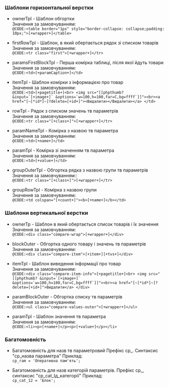 ### Шаблони горизонтальної верстки

* ownerTpl - Шаблон обгортки    
Значення за замовчуванням:      
```@CODE:<table border="1px" style="border-collapse: collapse;padding: 10px;">[+wrapper+]</table>```

* firstRowTpl  - Шаблон, в який обертається рядок зі списком товарів  
Значення за замовчуванням:   
```@CODE:<tr class="first">[+wrapper+]</tr>```

* paramsFirstBlockTpl - Перша комірка таблиці, після якої йдуть товари 
Значення за замовчуванням:  
 ```@CODE:<td>[+paramCaption+]</td>```

* itemTpl - Шаблон комірки з інформацією про товар  
Значення за замовчуванням:  
```@CODE:<td>[+pagetitle+]<br> <img src="[[phpthumb? &input=`[+image+]` &options=`w=100,h=100,far=C,bg=ffff`]]"><br><a href="[~[*id*]~]?delete=[+id+]"><Видалити></Видалити></a> </td>```

* rowTpl - Рядок з списком значень тв параметрів  
Значення за замовчуванням:   
 ```@CODE:<tr class="[+class+]">[+wrapper+]</tr>```

* paramNameTpl - Комірка з назвою тв параметра  
Значення за замовчуванням:   
```@CODE:<td>[+name+]</td>```

* paramTpl - Комірка зі значенням тв параметра  
Значення за замовчуванням:  
    ```@CODE:<td>[+value+]</td>```

* groupOuterTpl - Обгортка рядка з назвою групи тв параметрів  
Значення за замовчуванням::    
```@CODE:<tr class="[+class+]">[+wrapper+]</tr>```

* groupRowTpl - Комірка з назвою групи      
Значення за замовчуванням:     
```@CODE:<td colspan="[+count+]"><b>[+name+]</b></td>```

### Шаблони вертикальної верстки

* ownerTp - Шаблон в який обертається список товарів і їх значення      
Значення за замовчуванням:   
 ```@CODE:<div class="compare-wrap">[+wrapper+]</div>```

* blockOuter - Обгортка одного товару і значень тв параметрів    
Значення за замовчуванням:  
```@CODE:<div class="compare-item">[+item+][+tvs+]</div>```

* itemTpl - Шаблон виведення інформації про товар     
Значення за замовчуванням:   
```@CODE:<div class="compare-item-info">[+pagetitle+]<br> <img src="[[phpthumb? &input=`[+image+]` &options=`w=100,h=100,far=C,bg=ffff`]]"><br><a href="[~[*id*]~]?delete=[+id+]">Видалити</a> </div>```

* paramBlockOuter - Обгортка списку тв параметрів    
Значення за замовчуванням:     
```@CODE:<ul class="compare-values-outer">[+wrapper+]</ul>```

* paramTpl - Шаблон значення тв параметра    
Значення за замовчуванням:     
```@CODE:<li><p>[+name+]</p><p>[+value+]</p></li>```

### Багатомовність
* Багатомовність для назв тв параметровий Префікс cp_. Синтаксис "cp_назва параметра" 
Приклад:      
```cp_ram = 'Оперативна пам'ять';```

* Багатомовність для назв категорій параметрів. Префікс cp_, синтаксис "cp_cat_Ід_категорії" 
Приклад:   
```cp_cat_12 = 'Блок';```
